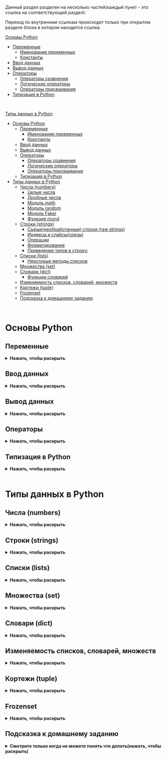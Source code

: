Данный раздел разделен на несколько частей(каждый пункт - это ссылка на соответствующий раздел):

Переход по внутренним ссылкам происходит только при открытом разделе блока в котором находится ссылка.

[Основы Python](#основы-python)
 * [Переменные](#переменные)
   * [Именование переменных](#именование-переменных)
   * [Константы](#константы)
 * [Ввод данных](#ввод-данных)
 * [Вывод данных](#вывод-данных)
 * [Операторы](#операторы)
   * [Операторы сравнения](#операторы-сравнения)
   * [Логические операторы](#логические-операторы)
   * [Операторы присваивания](#операторы-присваивания)
* [Типизация в Python](#типизация-в-python)

<br>

[Типы данных в Python](#типы-данных-в-python)
- [Основы Python](#основы-python)
  - [Переменные](#переменные)
    - [Именование переменных](#именование-переменных)
    - [Константы](#константы)
  - [Ввод данных](#ввод-данных)
  - [Вывод данных](#вывод-данных)
  - [Операторы](#операторы)
    - [Операторы сравнения](#операторы-сравнения)
    - [Логические операторы](#логические-операторы)
    - [Операторы присваивания](#операторы-присваивания)
  - [Типизация в Python](#типизация-в-python)
- [Типы данных в Python](#типы-данных-в-python)
  - [Числа (numbers)](#числа-numbers)
    - [Целые числа](#целые-числа)
    - [Дробные числа](#дробные-числа)
    - [Модуль math](#модуль-math)
    - [Модуль random](#модуль-random)
    - [Модуль Faker](#модуль-faker)
    - [Функция round](#функция-round)
  - [Строки (strings)](#строки-strings)
    - [Сырые(необработанные) строки (raw strings)](#сырыенеобработанные-строки-raw-strings)
    - [Индексы и слайсы(срезы)](#индексы-и-слайсысрезы)
    - [Операции](#операции)
    - [Форматирование](#форматирование)
    - [Приведение типов в строку:](#приведение-типов-в-строку)
  - [Списки (lists)](#списки-lists)
    - [Некоторые методы списков](#некоторые-методы-списков)
  - [Множества (set)](#множества-set)
  - [Словари (dict)](#словари-dict)
    - [Функции словарей](#функции-словарей)
  - [Изменяемость списков, словарей, множеств](#изменяемость-списков-словарей-множеств)
  - [Кортежи (tuple)](#кортежи-tuple)
  - [Frozenset](#frozenset)
  - [Подсказка к домашнему заданию](#подсказка-к-домашнему-заданию)

<br>

# Основы Python

## Переменные
<details><summary><b>Нажать, чтобы раскрыть</b></summary>
Переменная в Python - это контейнер для хранения данных. Она является именованным местом в памяти, в котором хранится значение. В Python переменные создаются при присваивании значения и уничтожаются, когда они больше не используются.

```python
>>> a = 5
>>> b = "Hello"
>>> c = 5.0
```

В Python переменные не требуется объявлять, они создаются при первом присваивании значения. Тип переменной определяется автоматически во время выполнения программы.

```python
>>> a = 5
>>> print(type(a))  
<class 'int'>

>>> b = "Hello"
>>> print(type(b))  
<class 'str'>

>>> c = 5.0
>>> print(type(c))   
<class 'float'>

>>> d = True
>>> print(type(d)) 
<class 'bool'>

>>> e = None
>>> print(type(e))  
<class 'NoneType'>

>>> f = [1, 2, 3]
>>> print(type(f))  
<class 'list'>

>>> g = (1, 2, 3)
>>> print(type(g))  
<class 'tuple'>

>>> h = {1, 2, 3}
>>> print(type(h))  
<class 'set'>

>>> i = {"a": 1, "b": 2, "c": 3}
>>> print(type(i))  
 <class 'dict'>
```

Также в Python существует возможность одновременного присваивания нескольких переменных:

```python
>>> a, b, c = 5, "Hello", 5.0
```


### Именование переменных

Имена переменных в Python могут содержать буквы, цифры и символ подчеркивания, но не могут начинаться с цифры. Имена переменных чувствительны к регистру, то есть `a` и `A` - это разные переменные.

```python
>>> a = 5
>>> A = 10
```

Имена переменных не могут быть ключевыми словами Python, такими как `if`, `else`, `for`, `while`, `break`, `continue`, `class`, `def`, `return`, `import`, `from`, `as`, `with`, `try`, `except`, `finally`, `raise`, `assert`, `global`, `nonlocal`, `lambda`, `and`, `or`, `not`, `is`, `in`, `None`, `True`, `False`, `del`, `pass`, `yield`, `async`, `await`, `elif`, `else`, `except`, `finally`, `for`, `from`, `global`, `if`, `import`, `in`, `is`, `lambda`, `nonlocal`, `not`, `or`, `pass`, `raise`, `return`, `try`, `while`, `with`.
```python
>>> if = 5  # Ошибка
```

Имена переменных в Python обычно пишутся в нижнем регистре, а слова разделяются символом подчеркивания. Это называется стилем snake_case.
Данные рекомендации описаны в PEP 8 - руководстве по написанию кода на Python. Ссылка на PEP 8: https://www.python.org/dev/peps/pep-0008/

```python
>>> my_variable = 5
```

### Константы

В Python нет специального синтаксиса для объявления констант, но общепринятой практикой является использование имен переменных в верхнем регистре для обозначения констант.

```python
>>> PI = 3.14
>>> GRAVITY = 9.8
```
</details>

## Ввод данных
<details><summary><b>Нажать, чтобы раскрыть</b></summary>

Для ввода данных в Python используется функция `input()`.

```python
>>> name = input()
>>> print("Hello, " + name)
```

Функция `input()` выводит сообщение, которое передается в качестве аргумента, и ждет, пока пользователь введет данные с клавиатуры. После этого она возвращает введенные данные в виде строки. Если необходимо ввести данные определенного типа, то их можно привести к нужному типу с помощью функций `int()`, `float()`, `bool()`.

```python
>>> age = input("Enter your age: ")
>>> print("You are " + age + " years old.")
```

</details>


## Вывод данных
<details><summary><b>Нажать, чтобы раскрыть</b></summary>

Для вывода данных в Python используется функция `print()`.

```python
>>> print("Hello, World!")
```

Функция `print()` может принимать несколько аргументов и выводить их через пробел.

```python
>>> print("Hello", "World!")
Hello World!
```

Функция `print()` также может принимать именованные аргументы, такие как `sep` и `end`.

```python
>>> print("Hello", "World!", sep=", ", end="!")
Hello, World!! 
```

`sep` - это разделитель между аргументами, по умолчанию это пробел. `End` - это символ, который будет добавлен в конце вывода, по умолчанию это символ новой строки.
`sep` может быть любым символом, например, запятой, пробелом, точкой и т.д.

```python
#for formatting a date 
>>> print('09','12','2016', sep='-') 
09-12-2016

>>> print('practik','python', sep='@')
practik@python
```

`end` может быть любым символом, например, пробелом, точкой, восклицательным знаком и т.д.

```python
>>> print('practik','words', sep='_', end='@') 
practik_words@
```

</details>


## Операторы
<details><summary><b>Нажать, чтобы раскрыть</b></summary>

Операторы в Python - это символы, которые выполняют операции над переменными и значениями. Например, `+` - это оператор сложения, `-` - оператор вычитания, `*` - оператор умножения, `/` - оператор деления, `//` - оператор целочисленного деления, `%` - оператор остатка от деления, `**` - оператор возведения в степень.

```python
>>> a = 5
>>> b = 2
>>> print(a + b)
7

>>> print(a - b) 
3

>>> print(a * b)  
10

>>> print(a / b)  
2.5

>>> print(a // b)  
2 (целочисленное деление. Возвращает целую часть от деления(сколько раз b влезет в a))

>>> print(a % b)  
1 (остаток от деления. Возвращает остаток от деления a на b(сколько останется после деления a на b))

>>> print(a ** b)  
25 (возведение в степень. Возводит a в степень b(в данном случае 5 возводится в степень 2(умножается само на себя 2 раза)))
```

### Операторы сравнения

Операторы сравнения в Python - это символы, которые используются для сравнения двух значений. Они возвращают булево значение `True` или `False`.

```python
>>> a = 5
>>> b = 2
>>> print(a > b)  
True

>>> print(a < b)  
False

>>> print(a >= b)  # (больше или равно)
True 

>>> print(a <= b)  # (меньше или равно)
False 

>>> print(a == b)  # (равно. Важно отметить, что для сравнения используется двойное равно)
False 

>>> print(a != b)  # (не равно. Важно отметить, что для сравнения используется восклицательный знак(знак отрицания) и равно)
True 
```

### Логические операторы

Логические операторы в Python - это операторы, которые используются для комбинирования условий. Они возвращают булево значение `True` или `False`.

```python
>>> a = 5
>>> b = 2
>>> print(a > 3 and b > 1)  #(и. Возвращает True, если оба условия истинны)
True

>>> print(a > 3 or b > 3)  # (или. Возвращает True, если хотя бы одно условие истинно)
True 

>>> print(not (a > 3 and b > 1))  # (не. Возвращает True, если условие ложно)
False 

Последнее выражение можно переписать так:
>>> print(not True) 
False
```

Если в выражении указано `and` , то оба условия должны быть истинными, чтобы результат был истинным. Если в выражении указано or, то хотя бы одно условие должно быть истинным, чтобы результат был истинным. Если в выражении указано not, то результат будет противоположным.
Если в выражении указано `or`, то хотя бы одно условие должно быть истинным, чтобы результат был истинным. Если в выражении указано `not`, то результат будет противоположным.

### Операторы присваивания

Операторы присваивания в Python - это операторы, которые используются для присваивания значения переменной.

```python
>>> a = 5  # Присваивание значения переменной
>>> a += 5  # Присваивание суммы переменной
полная форма a = a + 5

>>> a -= 5  # Присваивание разности переменной
полная форма a = a - 5

>>> a *= 5  # Присваивание произведения переменной
полная форма a = a * 5

>>> a /= 5  # Присваивание частного переменной
полная форма a = a / 5

>>> a //= 5  # Присваивание целочисленного деления переменной
полная форма a = a // 5

>>> a %= 5  # Присваивание остатка от деления переменной
полная форма a = a % 5

>>> a **= 5  # Присваивание возведения в степень переменной
полная форма a = a ** 5
```

Также есть моржовый оператор `:=`, который используется для присваивания значения переменной. В том же выражении, в котором она используется.

```python
>>> a = 5
>>> print(b := a + 5)
10

# Пример использования в разных выражениях
>>> print((a := 5) + (b := 5))  
10

>>> print(a)  
5

>>> print(b)  
5
```

При попытке использовать обычный оператор присваивания в выражении, возникнет ошибка:

```python
>>> print(a = 5 + 5)  # Ошибка синтаксиса, так как оператор присваивания не возвращает значение. А вот моржовый оператор возвращает значение переменной.
TypeError
```

</details>

## Типизация в Python
<details><summary><b>Нажать, чтобы раскрыть</b></summary>
Python является языком с динамической типизацией, что означает, что тип переменной определяется во время выполнения программы, а не во время компиляции. Это означает, что переменная может содержать любой тип данных, и его тип может изменяться во время выполнения программы.

```python
>>> a = 5
>>> a = "Hello"
```

Python является языком с сильной типизацией, что означает, что переменная имеет строго определенный тип данных и не может быть изменена на другой тип данных без явного преобразования.

```python
>>> a = 5
>>> b = "Hello"
>>> c = a + b  # Ошибка
```

</details>

<br>

# Типы данных в Python


## Числа (numbers)
<details><summary><b>Нажать, чтобы раскрыть</b></summary>

### Целые числа
Целые числа в Python, это числа без дробной части. Они могут быть положительными или отрицательными. Например, 2, -2, 0, 1000.

Целые числа в Python задаются следующим образом:

```python
>>> number = 123
```

Python, так же как и любой другой язык программирования, позволяет работать с целыми числами и совершать операции между ними. Базовые операции с целыми числами в Python выглядят следующи образом:

```python
# Сложение
>>> number = 123 + 321

# Вычитание
>>> number = 123 - 321

# Деление
>>> number = 123 / 321

# Целочисленное деление (возвращает целую часть от деления)
>>> number = 123 // 321

# Остаток от деления (возвращает остаток от деления)
>>> number = 123 % 321

# Умножение
>>> number = 123 * 321

# Возведение в степень (возводит число в степень)
>>> number = 123 ** 321

# Математические выражение выполняются по правилам арифметики (сначала умножение и деление, потом сложение и вычитание), но при необходимости можно использовать скобки для изменения порядка выполнения операций.
>>> number = (123 + 321) * 213
```

Для того чтобы записать в двоичной системе, необходимо использовать префикс `0b`:

```python
>>> number = 0b1010  # (это число в десятичной системе равно 10)
```

Для того чтобы записать в восьмеричной системе, необходимо использовать префикс `0o`:

```python
>>> number = 0o12  # (это число в десятичной системе равно 10)
```

Для того чтобы записать в шестнадцатеричной системе, необходимо использовать префикс `0x`:

```python
>>> number = 0xA  # (это число в десятичной системе равно 10)
```

### Дробные числа
Дробные числа это числа с дробной частью. Они могут быть положительными или отрицательными. Например, 2.6, -2.0, 0.0, 1000.0. И записываются с помощью точки.
Дробные числа в Python задаются следующим образом:

```python
>>> number = 123.321
```

Дробные или вещественные числа в Python поддерживают те же операции, что и целые. 

> **Важно отметить:** Из-за особенности представления чисел в компьютере, вещественные числа могут быть неточными и приводить к ошибкам.

Пример:
```python
>>> 0.1 + 0.2
0.30000000000000004
```

*Мы ожидали получить 0.3, но получили 0.30000000000000004. Это связано с тем, что вещественные числа в Python представлены в двоичной системе счисления и могут быть неточными.*
https://0.30000000000000004.com/ - сайт, который посвящен этой проблеме.

### Модуль math

<details><summary><b>Модуль math(нажмите для открытия)</b></summary>

Модуль `math` содержит в себе большое количество функций для работы с числами и включает сложные математические операции.
Для того чтобы использовать функции из модуля `math`, его необходимо импортировать и можно использовать следующие вызовы:

```python
>>> import math

# Вывод числа пи
>>> math.pi

# Возведение числа X в степень Y
>>> math.pow(X, Y)

# Факториал числа X
>>> math.factorial(X)

# Модуль числа X
>>> math.fabs(X)

# Округление X до ближайшего большего числа
>>> math.celi(X)

# Округление X вниз
>>> math.floor(X)
```
</details>

### Модуль random

<details><summary><b>Модуль random(нажмите для открытия)</b></summary>
Для генерации случайных данных можно использовать модуль `random`. Он содержит в себе большое количество функций для генерации случайных чисел, выбора случайных элементов из последовательности и т.д.
Чтобы использовать функции из модуля `random`, его необходимо импортировать и можно использовать следующие вызовы:

```python

>>> import random

# Генерация случайного целого числа в диапазоне от 1 до 10
>>> a = random.randint(1, 10)
```

> **Важно:** Нужно помнить что в авто тестах использование случайных данных не рекомендуется, так как это может привести к непредсказуемому поведению тестов, так как мы не можем контролировать входные данные. 
> Или же в случае использования случайных данных, их нужно контролировать, как например в случае генерации случайных чисел, но в заданном диапазоне. Это нужно для того чтобы тесты были предсказуемыми(что числа точно будут в данном диапазоне, а не в разброс от 1 до 10000000) и стабильными.
> Чтобы получить стабильные рандомные данные, нужно использовать seed, который будет генерировать одинаковые данные при каждом запуске тестов.
Следующий пример показывает как использовать seed:

```python
>>> import random

>>> random.seed(1) # В скобках указывается любое значение(число или строка), которое будет использоваться для генерации случайных чисел
>>> print(random.randint(1, 10))
3
```

</details>

### Модуль Faker 

<details><summary><b>Модуль Faker(нажмите для открытия)</b></summary>
Модуль `Faker` позволяет генерировать случайные данные, такие как имена, адреса, тексты, числа и т.д. Это может быть полезно для генерации тестовых данных, например для тестирования форм, где нужно вводить данные пользователя.
Для того чтобы использовать функции из модуля `Faker`, его необходимо импортировать и можно использовать следующие вызовы:

```python
>>> from faker import Faker

>>> fake = Faker()

# Генерация случайного имени
>>> fake.name()
'Maureen Guerrero'

# Генерация случайного адреса
>>> fake.address()
'651 Greg Station\nMurillotown, MN 66520'
```

</details>

### Функция round

Функция `round` позволяет округлить число до заданного количества знаков после запятой. По умолчанию округление происходит до целого числа.

```python
# Округление числа до целого
>>> round(1.5)
2

# Округление числа до 2 знаков после запятой
>>> round(1.333333, 2)
1.33
```

</details>

## Строки (strings)
<details><summary><b>Нажать, чтобы раскрыть</b></summary>
Строки в Python это последовательность символов, которые могут быть буквами, цифрами, знаками препинания и т.д и задаются с помощью кавычек.
Строки в Python задаются одним из следующих образов:

```python
>>> s = "Python"
>>> s = 'Python'
```
Кавычки могут быть одинарными, двойными или тройными. При этом важно чтобы открывающая и закрывающая кавычки были одинаковыми.
При использовании одинарных кавычек в строке можно использовать двойные и наоборот.

```python
>>> s = "I'm a string"
>>> s = 'I"m a string'
```
Чтобы использовать одинарные и двойные кавычки в одной строке, можно использовать экранирование.
Экранирование это специальные символы, которые обычно не могут быть использованы в строках.
Пример использования экранирования:

```python
>>> s = "I'm a string with \"quotes\"" 

>>> s = 'I"m a string with \'quotes\''
```

Где `\"` и `\'` это экранированные символы, которые позволяют использовать кавычки в строке.

Многострочные строки можно задавать следующим образом:

```python
>>> multiline_string = """first
second
third"""

>>> multiline_string = "first\nsecond\nthird"

>>> multiline_string = "first\n" \
                   "second\n" \
                   "third"
```

### Сырые(необработанные) строки (raw strings)

Сырые строки это строки, в которых экранированные символы не обрабатываются и позволяют использовать специальные символы в строке.
Сырые строки задаются с помощью префикса `r` перед строкой:

```python
s = r"I'm a string with \"quotes\""
```
Или же с помощью экранирования:

```python
>>> s = 'first \\nsecond \\nthird'
```

### Индексы и слайсы(срезы)
Индексы в Python позволяют получать доступ к отдельным символам строки. Слайсы позволяют получать доступ к нескольким символам строки.
Элементы строк в Python индексируются с нуля. Поэтому если необходимо получить из строки первый элемент, то запросить надо нулевой.

```python
>>> s = "abcdefg"
>>> print(s[0])
```

Также можно получить элементы с конца строки, используя отрицательные индексы:

```python
>>> s = "abcdefg"
>>> print(s[-1])
```

> **Важно:** 
> Индексы с конца строки начинаются с -1, что позволяет удобно получать элементы с конца строки.
> А индексы с начала строки начинаются с 0.

Также есть возможность получить не один символ из строки, а сразу несколько. При этом для этого в Python можно обойтись без циклов и воспользоваться встроенным решением.

```python
>>> s[x:y:z]

"""
Где:
x — начальный индекс;
y — конечный индекс(не включительно);
z — шаг(по умолчанию 1).
"""
```

Примеры:
```python
>>> s = "abcdefg"

>>> print(s[0:3])
abc

>>> print(s[0:-1])
abcdef

>>> print(s[0:-1:2])
ace
```

Значение 0 в срезе можно опустить, так как оно подразумевается по умолчанию:

```python
>>> s = "abcdefg"

>>> print(s[:3])
abc
```

Также можно получить все элементы строки с начала до конца:

```python
>>> s = "abcdefg"

>>> print(s[:])
abcdefg
```

Можно получить все элементы строки с конца до начала(перевернуть), в обратном порядке:

```python
>>> s = "abcdefg"

>>> print(s[::-1])
gfedcba
```


### Операции

Все операции, которые можно совершать со строками доступны через точку после строки:

```python
# Замена слов в строке
>>> "Hello, world!".replace("Hello", "Bye")  # первый аргумент - что заменить, второй - на что заменить
Bye, world!

# Разделение строки 
>>> "Hello, world!".split()
['Hello,', 'world!']

# Проверка начала строки 
>>> "Hello, world!".startswith("Hello") # Возвращает True, если строка начинается с указанной подстроки
True

# Первый символ строки заглавный
>>> "hello, world!".capitalize() 
Hello, world!

# Все символы заглавными буквами
>>> "hello, world!".upper()
HELLO, WORLD!

# Все символы строчными буквами
>>> "HELLO, WORLD!".lower()
hello, world!

# Проверка на то, что строка состоит только из букв
>>> "Hello, world!".isalpha()
False

# Проверка на то, что строка состоит только из цифр
>>> "123".isdigit()
True
```

### Форматирование

Форматирование в Python позволяет удобно склеивать строки и вставлять в них значения переменных.
В Python есть несколько способов «склеивания» строк:

```python
# Строки без переменных
>>> print("first " "second " "third ")
first second third 

# Строки в переменных
>>> first = "first"
>>> second = "second"
>>> third = "third"

>>> print(first + second + third)
firstsecondthird

# С пробелами
>>> print(first + " " + second + " " + third)
first second third
```

Для более удобной конкатенации («склеивания») строк в Python предусмотрены так называемые `f-строки`:

```python
>>> first = "first"
>>> second = "second"
>>> third = "third"

# Без пробелов
>>> print(f"{fist}{second}{third}")
firstsecondthird

# С пробелами
>>> print(f"{first} {second} {third}")
first second third
```

Внутри фигурных скобок можно вызывать функции и выполнять выражения:

```python
>>> print(f"{first} {second} {third.upper()} {10 + 10}")
first second THIRD 20
```

До появления `f-строк` в Python был доступен следующий способ форматирования(format):

```python
>>> print("{} {} {}".format(first, second, third))
first second third
```

`f-строки` это не замена, а удобная альтернатива методу `format`. У `format` есть свои преимущества в виде отложенного форматирования шаблона и возможности использовать именованные аргументы.
Данная конструкция позволяет вставлять значения переменных в строку в порядке их следования в методе `format`:

```python
>>> print("{first} {second} {third}".format(first=first, second=second, third=third))
first second third
```

Также можно использовать метод `format` для вставки значений переменных в строку в порядке их следования в методе `format`:

```python
>>> url_template = "https://yourserver.com/v1/api/{}"
>>> users_url = url_template.format("users")
>>> groups_url = url_template.format("groups")

>>> print(users_url)
https://yourserver.com/v1/api/users

>>> print(groups_url)
https://yourserver.com/v1/api/groups
```

Доступен и еще более старый способ форматирования, который иногда встречается в проектах:

```python
>>> print("%s %s %s" % (first, second, third))
first second third
```

### Приведение типов в строку:

```python
>>> s = "123"
>>> n = 123

>>> assert s == n  # Будет ошибка, так как типы разные
>>> assert s == str(n)  # Переменную n приводим к строке и сравниваем. Будет истина, так как n приведено к строке
>>> assert int(s) == n  # Переменную s приводим к числу и сравниваем. Будет истина, так как s приведено к числу
```

Проверка на то, что переменная состоит только из цифр:

```python
>>> s = "123"
>>> s.isdigit()  # Если True, то переменная состоит только из цифр
True
```

Проверка на то, что переменная состоит только из букв:

```python
>>> s = "123ffsdfs"
>>> s.isalpha()  # Если True, то переменная состоит только из букв
False
```

</details>

## Списки (lists)
<details><summary><b>Нажать, чтобы раскрыть</b></summary>

Составные типы данных в Python это списки, кортежи, словари и множества. В данном разделе рассмотрим списки.
Списки в Python задаются с помощью квадратных скобок (`[]`). Содержимым списков могут быть любые типы данных и даже сами списки. При этом один список может содержать в себе сразу несколько типов данных.

```python
>>> l = ["list", 123, 12.3, ["another_list", 321]]
```

Пустой список задается следующим образом:

```python
>>> l = []
```

Также список можно задать следующим образом:
```python
>>> l = list("first")

>>> print(l)
['f', 'i', 'r', 's', 't']
```

Списки поддерживают индексы и слайсы, что позволяет удобно работать с их содержимым:

```python
>>> l = ["first", "second", "third", ["another_list", 321]]

>>> print(l[0]) # Получение первого элемента
first

>>> print(l[0:2]) # Получение первых двух элементов
['first', 'second']

>>> print(l[-1]) # Получение последнего элемента
['another_list', 321]

>>> print(l[-1][0]) # Получение элемента из вложенного списка
another_list
```

> **Важно учесть:** У списков нет размерности, что позволяет удобно с ними работать. При этом надо внимательнее следить за размером содержимого списков. Нумерация списков начинается с нуля и списки поддерживают слайсы.

### Некоторые методы списков

```python
# Добавление элемента x в конец списка
>>> list.append(x)

# Расширение списка list элементами списка L
>>> list.extend(L)

# Вставка на i-ое место списка элемента x
>>> list.insert(i, x)

# Удаление первого элемента в списке со значением x
>>> list.remove(x)

# Возвращение количества элементов списка list со значением x
>>> list.count(x)

# Разворачивание списка в обратном порядке
>>> list.reverse()

# Очистка списка
>>> list.clear()

# Сортировка списка
>>> list.sort()  # Сортирует список по возрастанию
>>> list.sort(reverse=True)  # Сортирует список по убыванию

>>> len(list)  # Возвращает длину списка

```
Чтобы удалить дубликаты из списка, можно воспользоваться множеством:

```python
>>> l = [1, 2, 3, 4, 5, 5, 5, 5, 5]
>>> l = list(set(l)) # Удаляет дубликаты из списка, так как множество не содержит дубликатов. После чего преобразует множество обратно в список, но при этом порядок элементов может измениться
[1, 2, 3, 4, 5]
```

</details>

## Множества (set)
<details><summary><b>Нажать, чтобы раскрыть</b></summary>

Множества в Python это неупорядоченные коллекции уникальных элементов.
Множества в Python задаются с помощью фигурных скобок (`{}`):

```python
>>> s1 = {1, 2, 3, 4, 5}
>>> s2 = {1, 2, 3, 4, 5, 5, 5, 5, 5} # При этом все дубликаты будут удалены
>>> print(s2)
{1, 2, 3, 4, 5}
```

Множества поддерживают операции объединения, пересечения и разности:

```python
>>> s1 = {1, 2, 3, 4, 5}
>>> s2 = {4, 5, 6, 7, 8}

# Объединение множеств
>>> s3 = s1 | s2 или s1.union(s2)
>>> print(s3)
{1, 2, 3, 4, 5, 6, 7, 8}

# Пересечение множеств
>>> s3 = s1 & s2  или s1.intersection(s2)
>>> print(s3)
{4, 5}

# Разность множеств
>>> s3 = s1 - s2 или s1.difference(s2)
>>> print(s3)
{1, 2, 3}

>>> s1.intersection(s2)  # Пересечение множеств
{4, 5}
```
</details>

## Словари (dict)
<details><summary><b>Нажать, чтобы раскрыть</b></summary>

Словари в Python представляют собой неупорядоченные коллекции произвольных объектов с доступом по ключу. Часто их называют хеш-таблицами или массивами.

Задать словарь можно следующим образом:

```python
>>> d = {
    "key": "value"
}
```

Получать значения можно по ключу. Для этого достаточно обратиться к ключу:

```python
>>> d = {
    "name": "John",
    "age": 30
}

>>> print(d["name"])
John
>>> print(d["age"])
30
```
Также можно изменить значение по ключу:

```python
>>> d = {
    "name": "John",
    "age": 30
}

>>> d["name"] = "Mike"
>>> print(d["name"])
Mike
```

Добавить новую пару ключ-значение можно следующим образом:

```python
>>> d = {
    "name": "John",
    "age": 30
}

>>> d["city"] = "New York"
>>> print(d)
{'name': 'John', 'age': 30, 'city': 'New York'}
```

Удалить пару ключ-значение можно следующим образом:

```python
>>> d = {
    "name": "John",
    "age": 30
}

>>> del d["name"]
>>> print(d)
{'age': 30}
```

При работе с вложенными словарями можно использовать следующий синтаксис:

```python
>>> d = {
    "name": "John",
    "age": 30,
    "address": {
        "city": "New York",
        "street": "Broadway"
    }
}

>>> print(d["address"]["city"])
New York
```

Можно отдельно получить список ключей и значений, что позволяет удобно работать с ними:

```python
>>> print(d.keys()) # Получение списка ключей
dict_keys(['name', 'age', 'address'])

>>> print(d.values()) # Получение списка значений
dict_values(['John', 30, {'city': 'New York', 'street': 'Broadway'}])

>>> print(d.list()) # Получение списка пар ключ-значение
dict_items([('name', 'John'), ('age', 30), ('address', {'city': 'New York', 'street': 'Broadway'})])
```


Пары значений можно получить следующим образом:
```python
>>> print(d.items()) # Получение списка пар ключ-значение в виде кортежей
dict_items([('name', 'John'), ('age', 30)])
```

Можно проверить наличие ключа в словаре:

```python
>>> d = {
    "name": "John",
    "age": 30
}

>>> print("name" in d)
True

>>> print("city" in d)  
False
```

`pprint` - библиотека для красивого вывода сложных структур данных.

Пример использования `pprint`:

```python

user1 = {
    "name": "Vasya",
    "age": 18,
}

user2 = {
    "name": "Petya",
    "age": 20,
}

users = {25: user1, 42: user2, 55: {"name": "Oleg", "age": 25}}

from pprint import pprint

pprint(list(users.items()))

```

![](https://raw.githubusercontent.com/qa-guru/knowledge-base/main/img/python/les4/pprint.jpeg)


### Функции словарей

```python
>>> d = {
    "name": "John",
    "age": 30
}

# Получение значения по ключу. 
>>> print(d.get("name"))
John


# Получение значения по ключу, если его нет, то возвращает значение по умолчанию
>>> print(d.get("name", "Mike"))
John

# Получение значения по ключу, которого нет в словаре и вставка значения по умолчанию
>>> print(d.get("city", {"city": "New York"}))
{'city': 'New York'}

# Удаление пары ключ-значение по ключу. Возвращает значение по ключу
>>> print(d.pop("name"))
John

>>> print(d) # Что осталось в словаре после удаления
{'age': 30}

# Удаление всех пар ключ-значение
>>> print(d.clear())
None

>>> print(d)
{}

# Копирование словаря
>>> print(d.copy())
{'name': 'John', 'age': 30}
>>> print(d)
{'name': 'John', 'age': 30}

# Обновление словаря
>>> d.update({"name": "Mike"})
>>> print(d)
{'name': 'Mike', 'age': 30}

```
</details>

## Изменяемость списков, словарей, множеств
<details><summary><b>Нажать, чтобы раскрыть</b></summary>

Списки, словари и множества являются изменяемыми объектами, что позволяет изменять их содержимое. Это означает, что при изменении списка, словаря или множества, изменения будут происходить в самом объекте, а не в его копии.

Следующий пример показывает, что при изменении списка, изменения происходят в самом списке:

```python
>>> l1 = [1, 2, 3, 4, 5]
>>> l2 = l1
>>> l2.append(6)
>>> print(l1)  
[1, 2, 3, 4, 5, 6]

>>> print(l2)  
[1, 2, 3, 4, 5, 6]
```

Также это относится и к словарям и множествам:
```python
>>> d1 = {"name": "John", "age": 30}
>>> d2 = d1
>>> d2["city"] = "New York"
>>> print(d1)  
{'name': 'John', 'age': 30, 'city': 'New York'}

>>> print(d2)  
{'name': 'John', 'age': 30, 'city': 'New York'}
```

```python
>>> s1 = {1, 2, 3, 4, 5}
>>> s2 = s1
>>> s2.add(6)
>>> print(s1)  
{1, 2, 3, 4, 5, 6}

>>> print(s2)
{1, 2, 3, 4, 5, 6}
```
Чтобы создать копию списка, словаря или множества, можно использовать следующий синтаксис:

```python
>>> l1 = [1, 2, 3, 4, 5]
>>> l2 = l1.copy()
>>> l2.append(6)
>>> print(l1)  
[1, 2, 3, 4, 5]

>>> print(l2)  
[1, 2, 3, 4, 5, 6]

>>> d1 = {"name": "John", "age": 30}
>>> d2 = d1.copy()
>>> d2["city"] = "New York"
>>> print(d1)  
{'name': 'John', 'age': 30}

>>> print(d2)  
{'name': 'John', 'age': 30, 'city': 'New York'}

>>> s1 = {1, 2, 3, 4, 5}
>>> s2 = s1.copy()
>>> s2.add(6)
>>> print(s1)  
{1, 2, 3, 4, 5}

>>> print(s2)  
{1, 2, 3, 4, 5, 6}
```

Со вложенными списками, словарями и множествами ситуация несколько сложнее. При изменении вложенного объекта, изменения будут происходить в самом объекте, а не в его копии:

```python
>>> l1 = [1, 2, 3, [4, 5, 6]]
>>> l2 = l1.copy()
>>> l2[3].append(7)
>>> print(l1)  
[1, 2, 3, [4, 5, 6, 7]]  

>>> print(l2)  
[1, 2, 3, [4, 5, 6, 7]]
```

Чтобы создать копию вложенного списка, словаря или множества, можно использовать следующий синтаксис:

```python
>>> import copy

>>> l1 = [1, 2, 3, [4, 5, 6]]
>>> l2 = copy.deepcopy(l1)
>>> l2[3].append(7)
>>> print(l1)  
[1, 2, 3, [4, 5, 6]]

>>> print(l2)  
[1, 2, 3, [4, 5, 6, 7]]
```
</details>

## Кортежи (tuple)
<details><summary><b>Нажать, чтобы раскрыть</b></summary>

Кортежи представляют собой списки, которые нельзя менять. Во многих случаях кортежи занимают меньше места в памяти, чем списки, а задаются следующим образом:

```python
>>> t = (1, 2, 3, 4, 5)
```

Над кортежами можно применять любые операции, не изменяющие список(например, получение элементов по индексу, слайсы и т.д).

При присвоении кортежа новой переменной, создается новый кортеж, а не его копия:

```python
>>> t1 = (1, 2, 3, 4, 5)
>>> t2 = t1
>>> t2 += (6, 7, 8) # При этом создается новый кортеж, а не изменяется старый. Данный синтаксис эквивалентен t2 = t2 + (6, 7, 8)
>>> print(t1)  
(1, 2, 3, 4, 5)

>>> print(t2)  
(1, 2, 3, 4, 5, 6, 7, 8)
```
</details>


## Frozenset
<details><summary><b>Нажать, чтобы раскрыть</b></summary>

`Frozenset` это неизменяемое множество, которое задается следующим образом:

```python
>>> f = frozenset([1, 2, 3, 4, 5])
```

`Frozenset` поддерживает те же операции, что и множества, но при этом не поддерживает операции, которые изменяют множество.
</details>

##  Подсказка к домашнему заданию

<details><summary><b>Смотрите только когда не можете понять что делать(нажать, чтобы раскрыть)</b></summary>

В тесте `test_random_list` нужно создать список из 10 случайных чисел от 1 до 100 (включая обе границы) и отсортировать его по возрастанию.

```python
def test_random_list():
    """
    Создайте список из 10 случайных чисел от 1 до 100 (включая обе границы) и отсортируйте его по возрастанию.
    """
    # TODO создайте список
    l = []
```
Чтобы не создавать дубли кода, и не писать вручную 10 раз:

```python
l1 = [1, 2, 3, 4, 5, 6, 7, 8, 9, 10]
l2 = [5, 7, 9, 12, 99, 66, 80, 39, 99, 100]
l3 = [4, 5, 9, 19, 20, 21, 22, 23, 24, 25]
l4 = [1, 88, 8, 66, 55, 44, 33, 22, 11, 10]
l5 = [70, 71, 72, 73, 74, 75, 76, 77, 78, 79]
l6 = [55, 59, 63, 67, 71, 75, 79, 83, 87, 91]
l7 = [4, 8, 12, 16, 20, 24, 28, 32, 36, 40]
l8 = [7, 14, 21, 28, 35, 42, 49, 56, 63, 70]
l9 = [99, 98, 97, 96, 95, 94, 93, 92, 91, 90]
l10 = [5, 15, 25, 35, 45, 55, 65, 75, 85, 95]
```

Можно использовать функцию `random.randint` из модуля `random` как в примере ниже:

```python
import random

def test_random_list():
    """
    Создайте список из 20 случайных чисел от 5 до 200 (включая обе границы)
    """
    # TODO создайте список
    l = [random.randint(5, 200) for _ in range(20)]
    print(l)

Результат:
[103, 199, 112, 15, 71, 135, 129, 108, 82, 127, 96, 154, 60, 134, 40, 77, 40, 198, 29, 163]
```

Или можно использовать random.sample для получения уникальных случайных чисел:
random.sample - это функция, которая возвращает список уникальных случайных чисел из диапазона.

```python

import random

def test_random_list():
    """
    Создайте список из 20 случайных чисел от 2 до 200 (включая обе границы)
    """
    # TODO создайте список
    l = random.sample(range(2, 201), 20) # Указано 201, так как второй аргумент всегда не включается(-1)
    print(l)
```

</details>